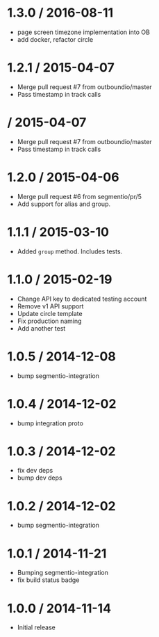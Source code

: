 
1.3.0 / 2016-08-11
==================

  * page screen timezone implementation into OB
  * add docker, refactor circle


1.2.1 / 2015-04-07
==================

  * Merge pull request #7 from outboundio/master
  * Pass timestamp in track calls

 / 2015-04-07
=============

  * Merge pull request #7 from outboundio/master
  * Pass timestamp in track calls

1.2.0 / 2015-04-06
==================

  * Merge pull request #6 from segmentio/pr/5
  * Add support for alias and group.

1.1.1 / 2015-03-10
==================

  * Added `group` method. Includes tests.

1.1.0 / 2015-02-19
==================

  * Change API key to dedicated testing account
  * Remove v1 API support
  * Update circle template
  * Fix production naming
  * Add another test

1.0.5 / 2014-12-08
==================

 * bump segmentio-integration

1.0.4 / 2014-12-02
==================

 * bump integration proto

1.0.3 / 2014-12-02
==================

 * fix dev deps
 * bump dev deps

1.0.2 / 2014-12-02
==================

 * bump segmentio-integration

1.0.1 / 2014-11-21
==================

 * Bumping segmentio-integration
 * fix build status badge

1.0.0 / 2014-11-14
==================

  * Initial release
